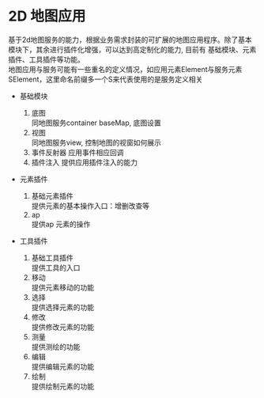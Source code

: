 # 2D 地图应用
基于2d地图服务的能力，根据业务需求封装的可扩展的地图应用程序。除了基本模块下，其余进行插件化增强，可以达到高定制化的能力, 目前有
基础模块、元素插件、工具插件等功能。  
地图应用与服务可能有一些重名的定义情况，如应用元素Element与服务元素SElement，这里命名前缀多一个S来代表使用的是服务定义相关

- 基础模块
  1. 底图  
     同地图服务container baseMap, 底图设置
  2. 视图  
     同地图服务view, 控制地图的视窗如何展示
  3. 事件反射器
     应用事件相应回调
  4. 插件注入
     提供应用插件注入的能力

- 元素插件
  1. 基础元素插件  
     提供元素的基本操作入口：增删改查等
  2. ap  
     提供ap 元素的操作
- 工具插件
  1. 基础工具插件  
     提供工具的入口
  2. 移动  
     提供元素移动的功能
  3. 选择  
     提供选择元素的功能
  4. 修改  
     提供修改元素的功能
  5. 测量  
     提供测绘的功能
  6. 编辑  
     提供编辑元素的功能
  7. 绘制  
     提供绘制元素的功能